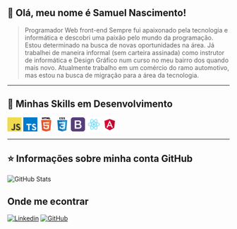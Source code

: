 ## 💜 Olá, meu nome é <strong>Samuel Nascimento!</strong>

>Programador Web front-end
>Sempre fui apaixonado pela tecnologia e informática e descobri uma paixão pelo mundo da programação. Estou determinado na busca de novas oportunidades na área.
>Já trabalhei de maneira informal (sem carteira assinada) como instrutor de informática e Design Gráfico num curso no meu bairro dos quando mais novo.
>Atualmente trabalho em um comércio do ramo automotivo, mas estou na busca de migração para a área da tecnologia.


---

## 🚀 Minhas Skills em Desenvolvimento

<code><img height="32" src="https://raw.githubusercontent.com/github/explore/80688e429a7d4ef2fca1e82350fe8e3517d3494d/topics/javascript/javascript.png" alt="Javascript"/></code>
<code><img height="32" src="https://raw.githubusercontent.com/github/explore/80688e429a7d4ef2fca1e82350fe8e3517d3494d/topics/typescript/typescript.png" alt="Typescript"/></code>
<code><img height="32" src="https://raw.githubusercontent.com/github/explore/80688e429a7d4ef2fca1e82350fe8e3517d3494d/topics/html/html.png" alt="HTML5"/></code>
<code><img height="32" src="https://raw.githubusercontent.com/github/explore/80688e429a7d4ef2fca1e82350fe8e3517d3494d/topics/css/css.png" alt="CSS"/></code>
<code><img height="32" src="https://raw.githubusercontent.com/github/explore/80688e429a7d4ef2fca1e82350fe8e3517d3494d/topics/bootstrap/bootstrap.png" alt="Bootstrap"/></code>
<code><img height="32" src="https://raw.githubusercontent.com/github/explore/80688e429a7d4ef2fca1e82350fe8e3517d3494d/topics/react/react.png" alt="React"/></code>
<code><img height="32" src="https://raw.githubusercontent.com/github/explore/80688e429a7d4ef2fca1e82350fe8e3517d3494d/topics/angular/angular.png" alt="Angular"/></code>

---

## ⭐ Informações sobre minha conta GitHub

![GitHub Stats](https://github-readme-stats.vercel.app/api?username=ElBayano&show_icons=true)
## Onde me econtrar
[![Linkedin](https://img.shields.io/badge/-samdevbr-blue?style=flat-square&logo=Linkedin&logoColor=white&link=https://www.linkedin.com/in/samdevbr/)](https://www.linkedin.com/in/samdevbr/)
[![GitHub](https://img.shields.io/github/followers/ElBayano?label=follow&style=social)](https://github.com/ElBayano)
